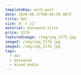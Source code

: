 ```yaml
---
templateKey: work-post
date: 2020-08-27T00:46:50.987Z
title: Owl
size: 8" x 11"
material: basswood slice
price: $170
featuredimage: /img/img_2175.jpg
image2: /img/img_2174.jpg
image3: /img/img_2176.jpg
tags:
  - owl
  - basswood
  - mixed media
---
```

